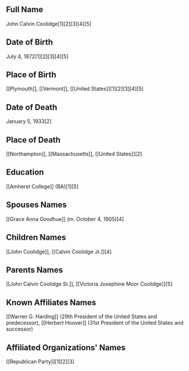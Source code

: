 ## Full Name
John Calvin Coolidge[1][2][3][4][5]

## Date of Birth
July 4, 1872[1][2][3][4][5]

## Place of Birth
[[Plymouth]], [[Vermont]], [[United States]][1][2][3][4][5]

## Date of Death
January 5, 1933[2]

## Place of Death
[[Northampton]], [[Massachusetts]], [[United States]][2]

## Education
[[Amherst College]] (BA)[1][5]

## Spouses Names
[[Grace Anna Goodhue]] (m. October 4, 1905)[4]

## Children Names
[[John Coolidge]],
[[Calvin Coolidge Jr.]][4]

## Parents Names
[[John Calvin Coolidge Sr.]], 
[[Victoria Josephine Moor Coolidge]][5]

## Known Affiliates Names
[[Warren G. Harding]] (29th President of the United States and predecessor),
[[Herbert Hoover]] (31st President of the United States and successor)

## Affiliated Organizations' Names
[[Republican Party]][1][2][3]

